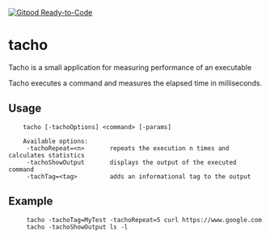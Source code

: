 [![Gitpod Ready-to-Code](https://img.shields.io/badge/Gitpod-Ready--to--Code-blue?logo=gitpod)](https://gitpod.io/#https://github.com/qrider71/tacho) 

# tacho

Tacho is a small application for measuring performance of an executable


Tacho executes a command and measures the elapsed time in milliseconds.

## Usage
        
        tacho [-tachoOptions] <command> [-params]

        Available options:
         -tachoRepeat=<n>       repeats the execution n times and calculates statistics
         -tachoShowOutput       displays the output of the executed command
         -tachTag=<tag>         adds an informational tag to the output 

## Example 

         tacho -tachoTag=MyTest -tachoRepeat=5 curl https://www.google.com 
         tacho -tachoShowOutput ls -l

